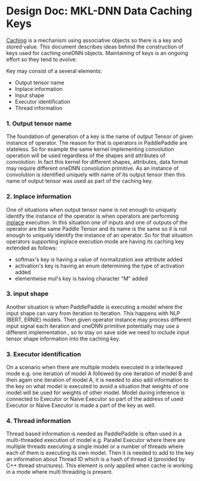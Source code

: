 # Design Doc: MKL-DNN Data Caching Keys

[Caching](./caching.md) is a mechanism using associative objects so there is a key and stored value. This document describes ideas behind the
construction of keys used for caching oneDNN objects. Maintaining of keys is an ongoing effort so they tend to evolve.

Key may consist of a several elements:
* Output tensor name
* Inplace information
* Input shape
* Executor identification
* Thread information

### 1. Output tensor name
The foundation of generation of a key is the name of output Tensor of given instance of operator. The reason for that is operators in PaddlePaddle are stateless. So for example
the same kernel implementing convolution operation will be used regardless of the shapes and attributes of convolution. In fact this kernel for different shapes, attributes, data format may require
different oneDNN convolution primitive. As an instance of convolution is identified uniquely with name of its output tensor then this name of output tensor was used as part of the caching key.

### 2. Inplace information
One of situations when output tensor name is not enough to uniquely identify the instance of the operator is when operators are performing [inplace](../inplace/inplace.md) execution. In this situation
one of inputs and one of outputs of the operator are the same Paddle Tensor and its name is the same so it is not enough to uniquely identify the instance of an operator. So for that situation
operators supporting inplace execution mode are having its caching key extended as follows:
* softmax's key is having a value of normalization axe attribute added
* activation's key is having an enum determining the type of activation added
* elementwise mul's key is having character "M" added

### 3. input shape
Another situation is when PaddlePaddle is executing a model where the input shape can vary from iteration to iteration. This happens with NLP (BERT, ERNIE) models.
Then given operator instance may process different input signal each iteration and oneDNN primitive potentially may use a different implementation , so to stay on save side
we need to include input tensor shape information into the caching key.

### 3. Executor identification
On a scenario when there are multiple models executed in a interleaved mode e.g. one iteration of model A followed by one iteration of model B and then again one iteration of model A, it
is needed to also add information to the key on what model is executed to avoid a situation that weights of one model will be used for weights of other model. Model during inference is connected
to Executor or Naive Executor so part of the address of used Executor or Naive Executor is made a part of the key as well.

### 4. Thread information
Thread based information is needed as PaddlePaddle is often used in a multi-threaded execution of model e.g. Parallel Executor where there are multiple threads executing a single model or a number of threads where each of them is executing its own model. Then it is needed to add to the key an information about Thread ID which is a hash of thread id (provided by C++ thread structures). This element is only applied when cache is working in a mode where
multi threading is present.
